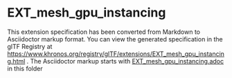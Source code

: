 <!--
Copyright 2022 The Khronos Group Inc.
SPDX-License-Identifier: LicenseRef-KhronosSpecCopyright
-->

# EXT_mesh_gpu_instancing

This extension specification has been converted from Markdown to Asciidoctor markup format.
You can view the generated specification in the glTF Registry at
https://www.khronos.org/registry/glTF/extensions/EXT_mesh_gpu_instancing.html .
The Asciidoctor markup starts with [EXT_mesh_gpu_instancing.adoc](EXT_mesh_gpu_instancing.adoc) in this folder
